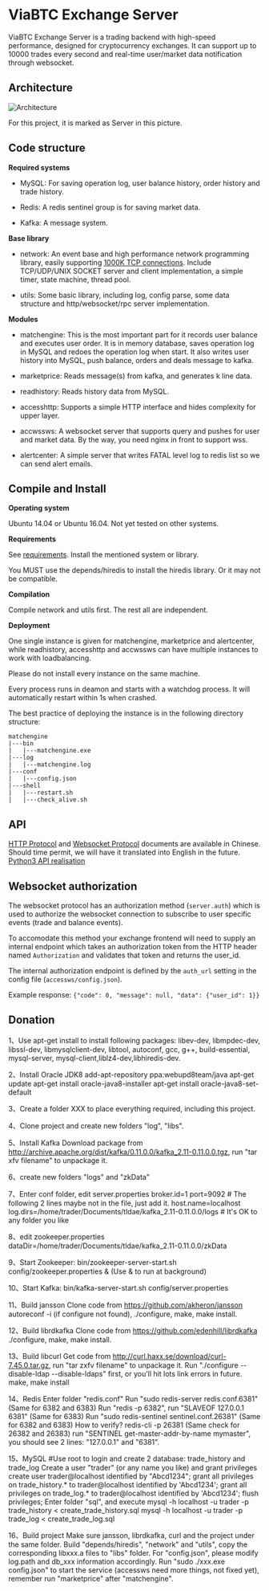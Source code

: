 # ViaBTC Exchange Server

ViaBTC Exchange Server is a trading backend with high-speed performance, designed for cryptocurrency exchanges. It can support up to 10000 trades every second and real-time user/market data notification through websocket.

## Architecture

![Architecture](https://user-images.githubusercontent.com/1209350/32476113-5ffc622a-c3b0-11e7-9755-924f17bcc167.jpeg)

For this project, it is marked as Server in this picture.

## Code structure

**Required systems**

* MySQL: For saving operation log, user balance history, order history and trade history.

* Redis: A redis sentinel group is for saving market data.

* Kafka: A message system.

**Base library**

* network: An event base and high performance network programming library, easily supporting [1000K TCP connections](http://www.kegel.com/c10k.html). Include TCP/UDP/UNIX SOCKET server and client implementation, a simple timer, state machine, thread pool. 

* utils: Some basic library, including log, config parse, some data structure and http/websocket/rpc server implementation.

**Modules**

* matchengine: This is the most important part for it records user balance and executes user order. It is in memory database, saves operation log in MySQL and redoes the operation log when start. It also writes user history into MySQL, push balance, orders and deals message to kafka.

* marketprice: Reads message(s) from kafka, and generates k line data.

* readhistory: Reads history data from MySQL.

* accesshttp: Supports a simple HTTP interface and hides complexity for upper layer.

* accwssws: A websocket server that supports query and pushes for user and market data. By the way, you need nginx in front to support wss.

* alertcenter: A simple server that writes FATAL level log to redis list so we can send alert emails.

## Compile and Install

**Operating system**

Ubuntu 14.04 or Ubuntu 16.04. Not yet tested on other systems.

**Requirements**

See [requirements](https://github.com/viabtc/viabtc_exchange_server/wiki/requirements). Install the mentioned system or library.

You MUST use the depends/hiredis to install the hiredis library. Or it may not be compatible.

**Compilation**

Compile network and utils first. The rest all are independent.

**Deployment**

One single instance is given for matchengine, marketprice and alertcenter, while readhistory, accesshttp and accwssws can have multiple instances to work with loadbalancing.

Please do not install every instance on the same machine.

Every process runs in deamon and starts with a watchdog process. It will automatically restart within 1s when crashed.

The best practice of deploying the instance is in the following directory structure:

```
matchengine
|---bin
|   |---matchengine.exe
|---log
|   |---matchengine.log
|---conf
|   |---config.json
|---shell
|   |---restart.sh
|   |---check_alive.sh
```

## API

[HTTP Protocol](https://github.com/viabtc/viabtc_exchange_server/wiki/HTTP-Protocol) and [Websocket Protocol](https://github.com/viabtc/viabtc_exchange_server/wiki/WebSocket-Protocol) documents are available in Chinese. Should time permit, we will have it translated into English in the future.</br>
[Python3 API realisation](https://github.com/grumpydevelop/viabtc_exchange_server_tools/blob/master/api/api_exchange.py)


## Websocket authorization

The websocket protocol has an authorization method (`server.auth`) which is used to authorize the websocket connection to subscribe to user specific events (trade and balance events).

To accomodate this method your exchange frontend will need to supply an internal endpoint which takes an authorization token from the HTTP header named `Authorization` and validates that token and returns the user_id.

The internal authorization endpoint is defined by the `auth_url` setting in the config file (`accessws/config.json`).

Example response: `{"code": 0, "message": null, "data": {"user_id": 1}}`

## Donation
1、Use apt-get install to install following packages: libev-dev, libmpdec-dev, libssl-dev, libmysqlclient-dev, libtool, autoconf, gcc, g++, build-essential, mysql-server, mysql-client,liblz4-dev,libhiredis-dev.

2、Install Oracle JDK8
  add-apt-repository ppa:webupd8team/java
  apt-get update
  apt-get install oracle-java8-installer
  apt-get install oracle-java8-set-default

3、Create a folder XXX to place everything required, including this project.

4、Clone project and create new folders "log", "libs".

5、Install Kafka
  Download package from http://archive.apache.org/dist/kafka/0.11.0.0/kafka_2.11-0.11.0.0.tgz, run "tar xfv filename" to unpackage it.

6、create new folders "logs" and "zkData"

7、Enter conf folder, edit server.properties
  broker.id=1
  port=9092 # The following 2 lines maybe not in the file, just add it.
  host.name=localhost
  log.dirs=/home/trader/Documents/tldae/kafka_2.11-0.11.0.0/logs # It's OK to any folder you like

8、edit zookeeper.properties
  dataDir=/home/trader/Documents/tldae/kafka_2.11-0.11.0.0/zkData

9、Start Zookeeper: 
  bin/zookeeper-server-start.sh config/zookeeper.properties & (Use & to run at background)

10、Start Kafka: 
  bin/kafka-server-start.sh config/server.properties

11、Build jansson
 Clone code from https://github.com/akheron/jansson
 autoreconf -i (if configure not found), ./configure, make, make install.

12、Build librdkafka
 Clone code from https://github.com/edenhill/librdkafka
 ./configure, make, make install.

13、Build libcurl
 Get code from http://curl.haxx.se/download/curl-7.45.0.tar.gz, run "tar zxfv filename" to unpackage it.
 Run "./configure --disable-ldap --disable-ldaps" first, or you'll hit lots link errors in future.
 make, make install

14、Redis
 Enter folder "redis.conf"
 Run "sudo redis-server redis.conf.6381" (Same for 6382 and 6383)
 Run "redis -p 6382", run "SLAVEOF 127.0.0.1 6381" (Same for 6383)
 Run "sudo redis-sentinel sentinel.conf.26381" (Same for 6382 and 6383)
 How to verify?
 redis-cli -p 26381 (Same check for 26382 and 26383)
 run "SENTINEL get-master-addr-by-name mymaster", you should see 2 lines: "127.0.0.1" and "6381".

15、MySQL
#Use root to login and create 2 database: trade_history and trade_log
 Create a user "trader" (or any name you like) and grant privileges
 create user trader@localhost identified by "Abcd1234";
 grant all privileges on trade_history.* to trader@localhost identified by 'Abcd1234';
 grant all privileges on trade_log.* to trader@localhost identified by 'Abcd1234';
 flush privileges;
 Enter folder "sql", and execute
 mysql -h localhost -u trader -p trade_history < create_trade_history.sql
 mysql -h localhost -u trader -p trade_log < create_trade_log.sql

16、Build project
 Make sure jansson, librdkafka, curl and the project under the same folder.
 Build "depends/hiredis", "network" and "utils", copy the corresponding libxxx.a files to "libs" folder.
 For "config.json", please modify log.path and db_xxx information accordingly.
 Run "sudo ./xxx.exe config.json" to start the service (accessws need more things, not fixed yet), remember run "marketprice" after    "matchengine".
